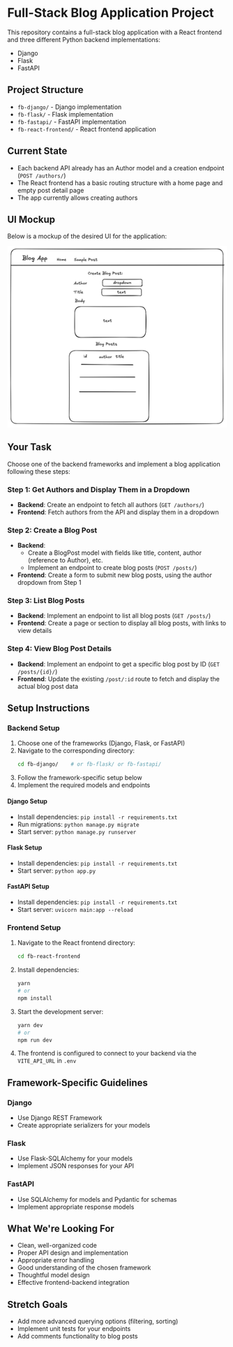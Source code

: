 # Full-Stack Blog Application Project

This repository contains a full-stack blog application with a React frontend and three different Python backend implementations:
- Django
- Flask
- FastAPI

## Project Structure

- `fb-django/` - Django implementation
- `fb-flask/` - Flask implementation  
- `fb-fastapi/` - FastAPI implementation
- `fb-react-frontend/` - React frontend application

## Current State

- Each backend API already has an Author model and a creation endpoint (`POST /authors/`)
- The React frontend has a basic routing structure with a home page and empty post detail page
- The app currently allows creating authors

## UI Mockup

Below is a mockup of the desired UI for the application:

![UI Mockup](ui_mockup.png)

## Your Task

Choose one of the backend frameworks and implement a blog application following these steps:

### Step 1: Get Authors and Display Them in a Dropdown
- **Backend**: Create an endpoint to fetch all authors (`GET /authors/`)
- **Frontend**: Fetch authors from the API and display them in a dropdown

### Step 2: Create a Blog Post
- **Backend**: 
  - Create a BlogPost model with fields like title, content, author (reference to Author), etc.
  - Implement an endpoint to create blog posts (`POST /posts/`)
- **Frontend**: Create a form to submit new blog posts, using the author dropdown from Step 1

### Step 3: List Blog Posts
- **Backend**: Implement an endpoint to list all blog posts (`GET /posts/`)
- **Frontend**: Create a page or section to display all blog posts, with links to view details

### Step 4: View Blog Post Details
- **Backend**: Implement an endpoint to get a specific blog post by ID (`GET /posts/{id}/`)
- **Frontend**: Update the existing `/post/:id` route to fetch and display the actual blog post data

## Setup Instructions

### Backend Setup

1. Choose one of the frameworks (Django, Flask, or FastAPI)
2. Navigate to the corresponding directory:
   ```bash
   cd fb-django/    # or fb-flask/ or fb-fastapi/
   ```
3. Follow the framework-specific setup below
4. Implement the required models and endpoints

#### Django Setup
- Install dependencies: `pip install -r requirements.txt`
- Run migrations: `python manage.py migrate`
- Start server: `python manage.py runserver`

#### Flask Setup
- Install dependencies: `pip install -r requirements.txt`
- Start server: `python app.py`

#### FastAPI Setup
- Install dependencies: `pip install -r requirements.txt`
- Start server: `uvicorn main:app --reload`

### Frontend Setup

1. Navigate to the React frontend directory:
   ```bash
   cd fb-react-frontend
   ```
2. Install dependencies:
   ```bash
   yarn
   # or
   npm install
   ```
3. Start the development server:
   ```bash
   yarn dev
   # or
   npm run dev
   ```
4. The frontend is configured to connect to your backend via the `VITE_API_URL` in `.env`

## Framework-Specific Guidelines

### Django
- Use Django REST Framework
- Create appropriate serializers for your models

### Flask
- Use Flask-SQLAlchemy for your models
- Implement JSON responses for your API

### FastAPI
- Use SQLAlchemy for models and Pydantic for schemas
- Implement appropriate response models

## What We're Looking For

- Clean, well-organized code
- Proper API design and implementation
- Appropriate error handling
- Good understanding of the chosen framework
- Thoughtful model design
- Effective frontend-backend integration

## Stretch Goals

- Add more advanced querying options (filtering, sorting)
- Implement unit tests for your endpoints
- Add comments functionality to blog posts
